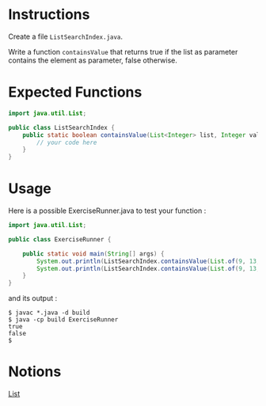 # Instructions

Create a file `ListSearchIndex.java`.

Write a function `containsValue` that returns true if the list as parameter contains the element as parameter, false otherwise.

# Expected Functions
```java
import java.util.List;

public class ListSearchIndex {
    public static boolean containsValue(List<Integer> list, Integer value) {
        // your code here
    }
}
```

# Usage

Here is a possible ExerciseRunner.java to test your function :

```java
import java.util.List;

public class ExerciseRunner {

    public static void main(String[] args) {
        System.out.println(ListSearchIndex.containsValue(List.of(9, 13, 8, 23, 1, 0, 89), 8));
        System.out.println(ListSearchIndex.containsValue(List.of(9, 13, 8, 23, 1, 0, 89), 10));
    }
}
```

and its output :
```shell
$ javac *.java -d build
$ java -cp build ExerciseRunner 
true
false
$ 
```

# Notions
[List](https://docs.oracle.com/en/java/javase/17/docs/api/java.base/java/util/List.html)  